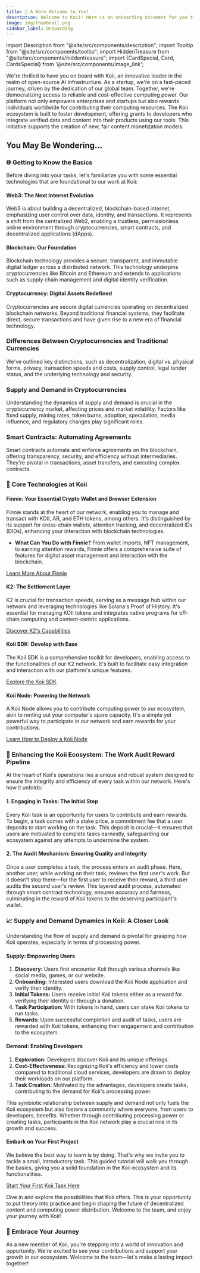 ```yaml
---
title: 🎉 A Warm Welcome to You!
description: Welcome to Koii! Here is an onboarding document for you to get started.
image: img/thumbnail.png
sidebar_label: Onboarding
---
```


import Description from "@site/src/components/description";
import Tooltip from "@site/src/components/tooltip";
import HiddenTreasure from "@site/src/components/hiddentreasure";
import {CardSpecial, Card, CardsSpecial} from '@site/src/components/image_link';

We're thrilled to have you on board with Koii, an innovative leader in the realm of open-source AI Infrastructure. As a startup, we're on a fast-paced journey, driven by the dedication of our global team. Together, we're democratizing access to reliable and cost-effective computing power. Our platform not only empowers enterprises and startups but also rewards individuals worldwide for contributing their computing resources. The Koii ecosystem is built to foster development, offering grants to developers who integrate verified data and content into their products using our tools. This initiative supports the creation of new, fair content monetization models.

## You May Be Wondering...

<CardsSpecial>
  <CardSpecial
      title="<h3><p>💡 <strong>Create a Koii Task</strong></p><h3>"
      link="https://github.com/koii-network/ezsandbox"
      svgName="createKoiiTask"
      cardPerRow="3"
    />
  <CardSpecial
      title="<h3><p>⚙️ <strong>Get a Koii wallet</strong></p><h3>"
      link="/docs/develop/category/koii-command-line-tool"
      svgName="koiiCLI"
      cardPerRow="3"
  />
  <CardSpecial
      title="<h3><p>🛠️ <strong>Koii JavaScript API</strong></p><h3>"
      link="/docs/develop/koii-software-toolkit-sdk/what-is-the-koii-sdk"
      svgName="koiiJSAPI"
      cardPerRow="3"
    />
</CardsSpecial>

### 🌐 Getting to Know the Basics

Before diving into your tasks, let's familiarize you with some essential technologies that are foundational to our work at Koii:

#### **Web3: The Next Internet Evolution**

Web3 is about building a decentralized, blockchain-based internet, emphasizing user control over data, identity, and transactions. It represents a shift from the centralized Web2, enabling a trustless, permissionless online environment through cryptocurrencies, smart contracts, and decentralized applications (dApps).

#### **Blockchain: Our Foundation**

Blockchain technology provides a secure, transparent, and immutable digital ledger across a distributed network. This technology underpins cryptocurrencies like Bitcoin and Ethereum and extends to applications such as supply chain management and digital identity verification.

#### **Cryptocurrency: Digital Assets Redefined**

Cryptocurrencies are secure digital currencies operating on decentralized blockchain networks. Beyond traditional financial systems, they facilitate direct, secure transactions and have given rise to a new era of financial technology.

### **Differences Between Cryptocurrencies and Traditional Currencies**

We've outlined key distinctions, such as decentralization, digital vs. physical forms, privacy, transaction speeds and costs, supply control, legal tender status, and the underlying technology and security.

### **Supply and Demand in Cryptocurrencies**

Understanding the dynamics of supply and demand is crucial in the cryptocurrency market, affecting prices and market volatility. Factors like fixed supply, mining rates, token burns, adoption, speculation, media influence, and regulatory changes play significant roles.

### **Smart Contracts: Automating Agreements**

Smart contracts automate and enforce agreements on the blockchain, offering transparency, security, and efficiency without intermediaries. They're pivotal in transactions, asset transfers, and executing complex contracts.

### 💾 Core Technologies at Koii

#### **Finnie: Your Essential Crypto Wallet and Browser Extension**

Finnie stands at the heart of our network, enabling you to manage and transact with KOII, AR, and ETH tokens, among others. It's distinguished by its support for cross-chain wallets, attention tracking, and decentralized IDs (DIDs), enhancing your interaction with blockchain technologies.

- **What Can You Do with Finnie?** From wallet imports, NFT management, to earning attention rewards, Finnie offers a comprehensive suite of features for digital asset management and interaction with the blockchain.

[Learn More About Finnie](https://chromewebstore.google.com/detail/finnie/cjmkndjhnagcfbpiemnkdpomccnjblmj)

#### **K2: The Settlement Layer**

K2 is crucial for transaction speeds, serving as a message hub within our network and leveraging technologies like Solana's Proof of History. It's essential for managing KOII tokens and integrates native programs for off-chain computing and content-centric applications.

[Discover K2's Capabilities](/concepts/settlement-layer/k2-tick-tock-fast-blocks)

#### **Koii SDK: Develop with Ease**

The Koii SDK is a comprehensive toolkit for developers, enabling access to the functionalities of our K2 network. It's built to facilitate easy integration and interaction with our platform's unique features.

[Explore the Koii SDK](/develop/koii-software-toolkit-sdk/what-is-the-koii-sdk)

#### **Koii Node: Powering the Network**

A Koii Node allows you to contribute computing power to our ecosystem, akin to renting out your computer's spare capacity. It's a simple yet powerful way to participate in our network and earn rewards for your contributions.

[Learn How to Deploy a Koii Node](https://blog.koii.network/How-to-deploy-a-koii-task-in-less-than-5mins/)

### 🔄 **Enhancing the Koii Ecosystem: The Work Audit Reward Pipeline**

At the heart of Koii's operations lies a unique and robust system designed to ensure the integrity and efficiency of every task within our network. Here's how it unfolds:

#### **1. Engaging in Tasks: The Initial Step**

Every Koii task is an opportunity for users to contribute and earn rewards. To begin, a task comes with a stake price, a commitment fee that a user deposits to start working on the task. This deposit is crucial—it ensures that users are motivated to complete tasks earnestly, safeguarding our ecosystem against any attempts to undermine the system.

#### **2. The Audit Mechanism: Ensuring Quality and Integrity**

Once a user completes a task, the process enters an audit phase. Here, another user, while working on their task, reviews the first user's work. But it doesn't stop there—for the first user to receive their reward, a third user audits the second user's review. This layered audit process, automated through smart contract technology, ensures accuracy and fairness, culminating in the reward of Koii tokens to the deserving participant's wallet.

### 📈 **Supply and Demand Dynamics in Koii: A Closer Look**

Understanding the flow of supply and demand is pivotal for grasping how Koii operates, especially in terms of processing power.

#### **Supply: Empowering Users**

1. **Discovery:** Users first encounter Koii through various channels like social media, games, or our website.
2. **Onboarding:** Interested users download the Koii Node application and verify their identity.
3. **Initial Tokens:** Users receive initial Koii tokens either as a reward for verifying their identity or through a donation.
4. **Task Participation:** With tokens in hand, users can stake Koii tokens to run tasks.
5. **Rewards:** Upon successful completion and audit of tasks, users are rewarded with Koii tokens, enhancing their engagement and contribution to the ecosystem.

#### **Demand: Enabling Developers**

1. **Exploration:** Developers discover Koii and its unique offerings.
2. **Cost-Effectiveness:** Recognizing Koii's efficiency and lower costs compared to traditional cloud services, developers are drawn to deploy their workloads on our platform.
3. **Task Creation:** Motivated by the advantages, developers create tasks, contributing to the demand for Koii's processing power.

This symbiotic relationship between supply and demand not only fuels the Koii ecosystem but also fosters a community where everyone, from users to developers, benefits. Whether through contributing processing power or creating tasks, participants in the Koii network play a crucial role in its growth and success.

#### **Embark on Your First Project**

We believe the best way to learn is by doing. That's why we invite you to tackle a small, introductory task. This guided tutorial will walk you through the basics, giving you a solid foundation in the Koii ecosystem and its functionalities.

[Start Your First Koii Task Here](https://github.com/koii-network/ezsandbox)

Dive in and explore the possibilities that Koii offers. This is your opportunity to put theory into practice and begin shaping the future of decentralized content and computing power distribution. Welcome to the team, and enjoy your journey with Koii!

### 🚀 Embrace Your Journey

As a new member of Koii, you're stepping into a world of innovation and opportunity. We're excited to see your contributions and support your growth in our ecosystem. Welcome to the team—let's make a lasting impact together!
